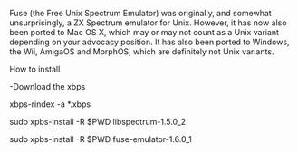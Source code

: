 Fuse (the Free Unix Spectrum Emulator) was originally, and somewhat unsurprisingly, a ZX Spectrum emulator for Unix. However, it has now also been ported to Mac OS X, which may or may not count as a Unix variant depending on your advocacy position. It has also been ported to Windows, the Wii, AmigaOS and MorphOS, which are definitely not Unix variants.

How to install

-Download the xbps

xbps-rindex -a *.xbps

sudo xpbs-install -R $PWD libspectrum-1.5.0_2

sudo xpbs-install -R $PWD fuse-emulator-1.6.0_1
